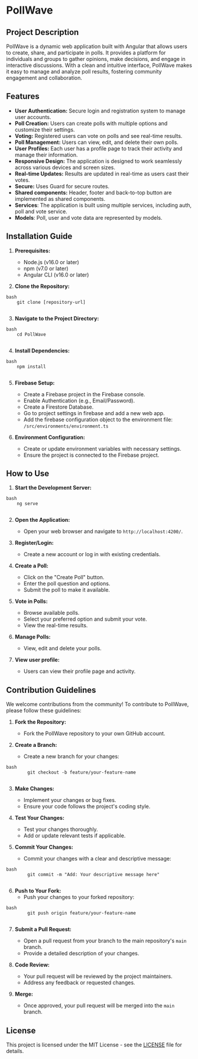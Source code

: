 # PollWave

## Project Description

PollWave is a dynamic web application built with Angular that allows users to create, share, and participate in polls. It provides a platform for individuals and groups to gather opinions, make decisions, and engage in interactive discussions. With a clean and intuitive interface, PollWave makes it easy to manage and analyze poll results, fostering community engagement and collaboration.

## Features

-   **User Authentication:** Secure login and registration system to manage user accounts.
-   **Poll Creation:** Users can create polls with multiple options and customize their settings.
-   **Voting:** Registered users can vote on polls and see real-time results.
-   **Poll Management:** Users can view, edit, and delete their own polls.
-   **User Profiles:** Each user has a profile page to track their activity and manage their information.
-   **Responsive Design:** The application is designed to work seamlessly across various devices and screen sizes.
-   **Real-time Updates:** Results are updated in real-time as users cast their votes.
- **Secure:** Uses Guard for secure routes.
- **Shared components:** Header, footer and back-to-top button are implemented as shared components.
- **Services**: The application is built using multiple services, including auth, poll and vote service.
- **Models**: Poll, user and vote data are represented by models.

## Installation Guide

1.  **Prerequisites:**
    -   Node.js (v16.0 or later)
    -   npm (v7.0 or later)
    -   Angular CLI (v16.0 or later)

2.  **Clone the Repository:**
```
bash
    git clone [repository-url]
    
```
3.  **Navigate to the Project Directory:**
```
bash
    cd PollWave
    
```
4.  **Install Dependencies:**
```
bash
    npm install
    
```
5.  **Firebase Setup:**
    - Create a Firebase project in the Firebase console.
    - Enable Authentication (e.g., Email/Password).
    - Create a Firestore Database.
    - Go to project settings in firebase and add a new web app.
    - Add the firebase configuration object to the environment file: `/src/environments/environment.ts`

6. **Environment Configuration:**
    -   Create or update environment variables with necessary settings.
    -   Ensure the project is connected to the Firebase project.

## How to Use

1.  **Start the Development Server:**
```
bash
    ng serve
    
```
2.  **Open the Application:**
    -   Open your web browser and navigate to `http://localhost:4200/`.

3.  **Register/Login:**
    -   Create a new account or log in with existing credentials.

4.  **Create a Poll:**
    -   Click on the "Create Poll" button.
    -   Enter the poll question and options.
    -   Submit the poll to make it available.

5.  **Vote in Polls:**
    -   Browse available polls.
    -   Select your preferred option and submit your vote.
    -   View the real-time results.

6. **Manage Polls:**
    - View, edit and delete your polls.

7. **View user profile:**
    - Users can view their profile page and activity.

## Contribution Guidelines

We welcome contributions from the community! To contribute to PollWave, please follow these guidelines:

1.  **Fork the Repository:**
    -   Fork the PollWave repository to your own GitHub account.

2.  **Create a Branch:**
    -   Create a new branch for your changes:
```
bash
        git checkout -b feature/your-feature-name
        
```
3.  **Make Changes:**
    -   Implement your changes or bug fixes.
    -   Ensure your code follows the project's coding style.

4.  **Test Your Changes:**
    -   Test your changes thoroughly.
    -   Add or update relevant tests if applicable.

5.  **Commit Your Changes:**
    -   Commit your changes with a clear and descriptive message:
```
bash
        git commit -m "Add: Your descriptive message here"
        
```
6.  **Push to Your Fork:**
    -   Push your changes to your forked repository:
```
bash
        git push origin feature/your-feature-name
        
```
7.  **Submit a Pull Request:**
    -   Open a pull request from your branch to the main repository's `main` branch.
    -   Provide a detailed description of your changes.

8.  **Code Review:**
    -   Your pull request will be reviewed by the project maintainers.
    -   Address any feedback or requested changes.

9.  **Merge:**
    -   Once approved, your pull request will be merged into the `main` branch.

## License

This project is licensed under the MIT License - see the [LICENSE](LICENSE) file for details.
